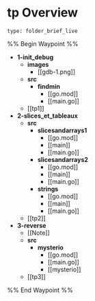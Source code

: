 # tp Overview
 
```ccard
type: folder_brief_live
```
 
%% Begin Waypoint %%
- **1-init_debug**
	- **images**
		- [[gdb-1.png]]
	- **src**
		- **findmin**
			- [[go.mod]]
			- [[main.go]]
	- [[tp1]]
- **2-slices_et_tableaux**
	- **src**
		- **slicesandarrays1**
			- [[go.mod]]
			- [[main]]
			- [[main.go]]
		- **slicesandarrays2**
			- [[go.mod]]
			- [[main]]
			- [[main.go]]
		- **strings**
			- [[go.mod]]
			- [[main]]
			- [[main.go]]
	- [[tp2]]
- **3-reverse**
	- [[Note]]
	- **src**
		- **mysterio**
			- [[go.mod]]
			- [[main.go]]
			- [[mysterio]]
	- [[tp3]]

%% End Waypoint %%